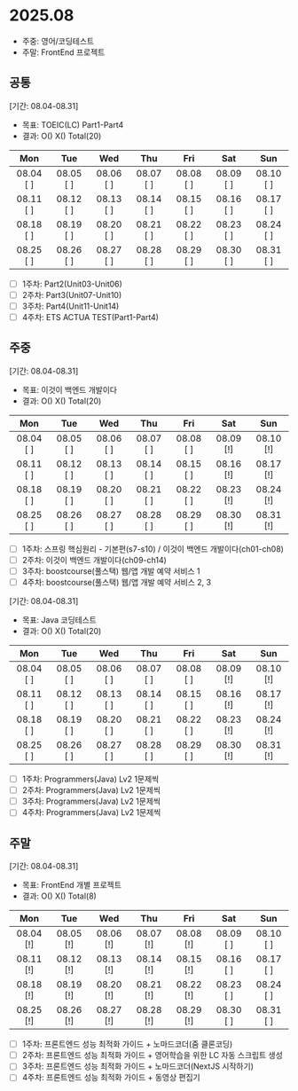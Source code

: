 # 2025.08
- 주중: 영어/코딩테스트
- 주말: FrontEnd 프로젝트

## 공통
[기간: 08.04-08.31]
- 목표: TOEIC(LC) Part1-Part4
- 결과: O() X() Total(20)

| Mon | Tue | Wed | Thu | Fri | Sat | Sun |
| :---: | :---: | :---: | :---: | :---: | :---: | :---: |
08.04 [ ] | 08.05 [ ] | 08.06 [ ] | 08.07 [ ] | 08.08 [ ] | 08.09 [ ] | 08.10 [ ]
08.11 [ ] | 08.12 [ ] | 08.13 [ ] | 08.14 [ ] | 08.15 [ ] | 08.16 [ ] | 08.17 [ ]
08.18 [ ] | 08.19 [ ] | 08.20 [ ] | 08.21 [ ] | 08.22 [ ] | 08.23 [ ] | 08.24 [ ]
08.25 [ ] | 08.26 [ ] | 08.27 [ ] | 08.28 [ ] | 08.29 [ ] | 08.30 [ ] | 08.31 [ ]

- [ ] 1주차: Part2(Unit03-Unit06)
- [ ] 2주차: Part3(Unit07-Unit10)
- [ ] 3주차: Part4(Unit11-Unit14)
- [ ] 4주차: ETS ACTUA TEST(Part1-Part4)

## 주중
[기간: 08.04-08.31]
- 목표: 이것이 백엔드 개발이다
- 결과: O() X() Total(20)

| Mon | Tue | Wed | Thu | Fri | Sat | Sun |
| :---: | :---: | :---: | :---: | :---: | :---: | :---: |
08.04 [ ] | 08.05 [ ] | 08.06 [ ] | 08.07 [ ] | 08.08 [ ] | 08.09 [!] | 08.10 [!]
08.11 [ ] | 08.12 [ ] | 08.13 [ ] | 08.14 [ ] | 08.15 [ ] | 08.16 [!] | 08.17 [!]
08.18 [ ] | 08.19 [ ] | 08.20 [ ] | 08.21 [ ] | 08.22 [ ] | 08.23 [!] | 08.24 [!]
08.25 [ ] | 08.26 [ ] | 08.27 [ ] | 08.28 [ ] | 08.29 [ ] | 08.30 [!] | 08.31 [!]

- [ ] 1주차: 스프링 핵심원리 - 기본편(s7-s10) / 이것이 백엔드 개발이다(ch01-ch08)
- [ ] 2주차: 이것이 백엔드 개발이다(ch09-ch14)
- [ ] 3주차: boostcourse(풀스택) 웹/앱 개발 예약 서비스 1
- [ ] 4주차: boostcourse(풀스택) 웹/앱 개발 예약 서비스 2, 3

[기간: 08.04-08.31]
- 목표: Java 코딩테스트
- 결과: O() X() Total(20)

| Mon | Tue | Wed | Thu | Fri | Sat | Sun |
| :---: | :---: | :---: | :---: | :---: | :---: | :---: |
08.04 [ ] | 08.05 [ ] | 08.06 [ ] | 08.07 [ ] | 08.08 [ ] | 08.09 [!] | 08.10 [!]
08.11 [ ] | 08.12 [ ] | 08.13 [ ] | 08.14 [ ] | 08.15 [ ] | 08.16 [!] | 08.17 [!]
08.18 [ ] | 08.19 [ ] | 08.20 [ ] | 08.21 [ ] | 08.22 [ ] | 08.23 [!] | 08.24 [!]
08.25 [ ] | 08.26 [ ] | 08.27 [ ] | 08.28 [ ] | 08.29 [ ] | 08.30 [!] | 08.31 [!]

- [ ] 1주차: Programmers(Java) Lv2 1문제씩
- [ ] 2주차: Programmers(Java) Lv2 1문제씩
- [ ] 3주차: Programmers(Java) Lv2 1문제씩
- [ ] 4주차: Programmers(Java) Lv2 1문제씩

## 주말
[기간: 08.04-08.31]
- 목표: FrontEnd 개별 프로젝트
- 결과: O() X() Total(8)

| Mon | Tue | Wed | Thu | Fri | Sat | Sun |
| :---: | :---: | :---: | :---: | :---: | :---: | :---: |
08.04 [!] | 08.05 [!] | 08.06 [!] | 08.07 [!] | 08.08 [!] | 08.09 [ ] | 08.10 [ ]
08.11 [!] | 08.12 [!] | 08.13 [!] | 08.14 [!] | 08.15 [!] | 08.16 [ ] | 08.17 [ ]
08.18 [!] | 08.19 [!] | 08.20 [!] | 08.21 [!] | 08.22 [!] | 08.23 [ ] | 08.24 [ ]
08.25 [!] | 08.26 [!] | 08.27 [!] | 08.28 [!] | 08.29 [!] | 08.30 [ ] | 08.31 [ ]

- [ ] 1주차: 프론트엔드 성능 최적화 가이드 + 노마드코더(줌 클론코딩)
- [ ] 2주차: 프론트엔드 성능 최적화 가이드 + 영어학습을 위한 LC 자동 스크립트 생성
- [ ] 3주차: 프론트엔드 성능 최적화 가이드 + 노마드코더(NextJS 시작하기)
- [ ] 4주차: 프론트엔드 성능 최적화 가이드 + 동영상 편집기
